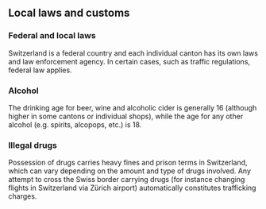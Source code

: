 ## Local laws and customs

### **Federal and local laws**

Switzerland is a federal country and each individual canton has its own laws and law enforcement agency. In certain cases, such as traffic regulations, federal law applies.

### **Alcohol**

The drinking age for beer, wine and alcoholic cider is generally 16 (although higher in some cantons or individual shops), while the age for any other alcohol (e.g. spirits, alcopops, etc.) is 18.

### **Illegal drugs**

Possession of drugs carries heavy fines and prison terms in Switzerland, which can vary depending on the amount and type of drugs involved. Any attempt to cross the Swiss border carrying drugs (for instance changing flights in Switzerland via Zürich airport) automatically constitutes trafficking charges.